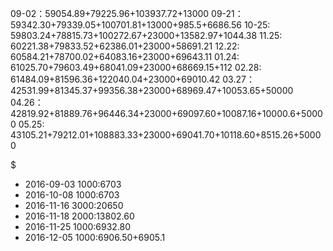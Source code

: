 09-02：59054.89+79225.96+103937.72+13000
09-21：59342.30+79339.05+100701.81+13000+985.5+6686.56
10-25: 59803.24+78815.73+100272.67+23000+13582.97+1044.38
11.25: 60221.38+79833.52+62386.01+23000+58691.21
12.22: 60584.21+78700.02+64083.16+23000+69643.11
01.24: 61025.70+79603.49+68041.09+23000+68669.15+112
02.28: 61484.09+81596.36+122040.04+23000+69010.42
03.27：42531.99+81345.37+99356.38+23000+68969.47+10053.65+50000
04.26：42819.92+81889.76+96446.34+23000+69097.60+10087.16+10000.6+50000
05.25: 43105.21+79212.01+108883.33+23000+69041.70+10118.60+8515.26+50000


$
+ 2016-09-03 1000:6703
+ 2016-10-08 1000:6703
+ 2016-11-16 3000:20650
+ 2016-11-18 2000:13802.60
+ 2016-11-25 1000:6932.80
+ 2016-12-05 1000:6906.50+6905.1

